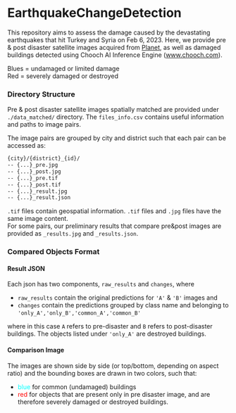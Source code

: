 # EarthquakeChangeDetection

This repository aims to assess the damage caused by the devastating earthquakes that hit Turkey and Syria on Feb 6, 2023. 
Here, we provide pre & post disaster satellite images acquired from [Planet](https://www.planet.com/), as well as damaged buildings 
detected using Chooch AI Inference Engine (www.chooch.com). 

Blues = undamaged or limited damage  
Red = severely damaged or destroyed 

### Directory Structure
Pre & post disaster satellite images spatially matched are provided under `./data_matched/`  directory. 
The `files_info.csv` contains useful information and paths to image pairs. 

The image pairs are grouped by city and district such that each pair can be accessed as:  
```bash
{city}/{district}_{id}/
-- {...}_pre.jpg
-- {...}_post.jpg
-- {...}_pre.tif
-- {...}_post.tif
-- {...}_result.jpg
-- {...}_result.json
```
`.tif` files contain geospatial information. `.tif` files and `.jpg` files have the same image content.  
For some pairs, our preliminary results that compare pre&post images are provided as `_results.jpg` and `_results.json`. 

### Compared Objects Format

#### Result JSON 

Each json has two components, `raw_results` and `changes`, where 
- `raw_results` contain the original predictions for `'A'` & `'B'` images and 
- `changes` contain the predictions grouped by class name and belonging to `'only_A','only_B','common_A','common_B'`  

where in this case `A` refers to pre-disaster and `B` refers to post-disaster buildings. The objects listed under `'only_A'` are destroyed buildings.

####  Comparison Image
The images are shown side by side (or top/bottom, depending on aspect ratio) and the bounding boxes are drawn in two colors, such that:    
- <span style="color:cyan">blue</span> for common (undamaged) buildings 
- <span style="color:red">red</span> for objects that are present only in pre disaster image, and are therefore severely damaged or destroyed buildings.


